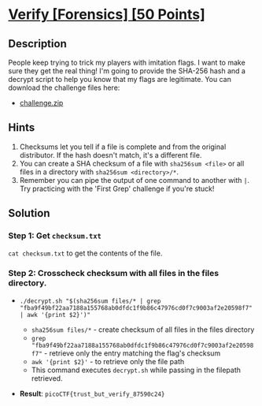 # [Verify [Forensics] [50 Points]](https://play.picoctf.org/practice/challenge/450?category=4&originalEvent=73&page=1) #

## Description ##
People keep trying to trick my players with imitation flags. 
I want to make sure they get the real thing! 
I'm going to provide the SHA-256 hash and a decrypt script to help you know that my flags are legitimate.
You can download the challenge files here:
* [challenge.zip](https://artifacts.picoctf.net/c_rhea/20/challenge.zip)

## Hints ##
1. Checksums let you tell if a file is complete and from the original distributor. If the hash doesn't match, it's a different file.
2. You can create a SHA checksum of a file with `sha256sum <file>` or all files in a directory with `sha256sum <directory>/*`.
3. Remember you can pipe the output of one command to another with `|`.
	 Try practicing with the 'First Grep' challenge if you're stuck!
## Solution ##

### Step 1: Get `checksum.txt` ###
`cat checksum.txt` to get the contents of the file.

### Step 2: Crosscheck checksum with all files in the files directory. ###
* `./decrypt.sh "$(sha256sum files/* | grep "fba9f49bf22aa7188a155768ab0dfdc1f9b86c47976cd0f7c9003af2e20598f7"  | awk '{print $2}')"`
	* `sha256sum files/*` - create checksum of all files in the files directory
 	* `grep "fba9f49bf22aa7188a155768ab0dfdc1f9b86c47976cd0f7c9003af2e20598f7"` - retrieve only the entry matching the flag's checksum
  	* `awk '{print $2}'` - to retrieve only the file path
   	* This command executes `decrypt.sh` while passing in the filepath retrieved.

 * **Result**: `picoCTF{trust_but_verify_87590c24}`   
